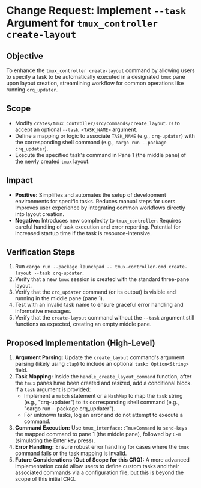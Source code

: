 # Change Request: Implement `--task` Argument for `tmux_controller create-layout`

## Objective
To enhance the `tmux_controller create-layout` command by allowing users to specify a task to be automatically executed in a designated `tmux` pane upon layout creation, streamlining workflow for common operations like running `crq_updater`.

## Scope
*   Modify `crates/tmux_controller/src/commands/create_layout.rs` to accept an optional `--task <TASK_NAME>` argument.
*   Define a mapping or logic to associate `TASK_NAME` (e.g., `crq-updater`) with the corresponding shell command (e.g., `cargo run --package crq_updater`).
*   Execute the specified task's command in Pane 1 (the middle pane) of the newly created `tmux` layout.

## Impact
*   **Positive:** Simplifies and automates the setup of development environments for specific tasks. Reduces manual steps for users. Improves user experience by integrating common workflows directly into layout creation.
*   **Negative:** Introduces new complexity to `tmux_controller`. Requires careful handling of task execution and error reporting. Potential for increased startup time if the task is resource-intensive.

## Verification Steps
1.  Run `cargo run --package launchpad -- tmux-controller-cmd create-layout --task crq-updater`.
2.  Verify that a new `tmux` session is created with the standard three-pane layout.
3.  Verify that the `crq_updater` command (or its output) is visible and running in the middle pane (pane 1).
4.  Test with an invalid task name to ensure graceful error handling and informative messages.
5.  Verify that the `create-layout` command without the `--task` argument still functions as expected, creating an empty middle pane.

## Proposed Implementation (High-Level)
1.  **Argument Parsing:** Update the `create_layout` command's argument parsing (likely using `clap`) to include an optional `task: Option<String>` field.
2.  **Task Mapping:** Inside the `handle_create_layout_command` function, after the `tmux` panes have been created and resized, add a conditional block. If a `task` argument is provided:
    *   Implement a `match` statement or a `HashMap` to map the `task` string (e.g., "crq-updater") to its corresponding shell command (e.g., "cargo run --package crq_updater").
    *   For unknown tasks, log an error and do not attempt to execute a command.
3.  **Command Execution:** Use `tmux_interface::TmuxCommand` to `send-keys` the mapped command to pane 1 (the middle pane), followed by `C-m` (simulating the Enter key press).
4.  **Error Handling:** Ensure robust error handling for cases where the `tmux` command fails or the task mapping is invalid.
5.  **Future Considerations (Out of Scope for this CRQ):** A more advanced implementation could allow users to define custom tasks and their associated commands via a configuration file, but this is beyond the scope of this initial CRQ.
